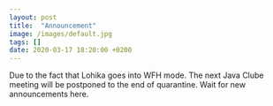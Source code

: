 ```yaml
---
layout: post
title:  "Announcement"
image: /images/default.jpg
tags: []
date: 2020-03-17 18:20:00 +0200
---
```


Due to the fact that Lohika goes into WFH mode. The next Java Clube meeting will be postponed to the end of quarantine. Wait for new announcements here.[]()
